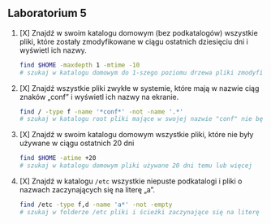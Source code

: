 ## Laboratorium 5

1. [X] Znajdź w swoim katalogu domowym (bez podkatalogów) wszystkie pliki, które zostały zmodyfikowane w ciągu ostatnich dziesięciu dni i wyświetl ich nazwy.

    ```sh
    find $HOME -maxdepth 1 -mtime -10
    # szukaj w katalogu domowym do 1-szego poziomu drzewa pliki zmodyfikowane 10 dni temu lub mniej
    ```

1. [X] Znajdź wszystkie pliki zwykłe w systemie, które mają w nazwie ciąg znaków „conf” i wyświetl ich nazwy na ekranie.

    ```sh
    find / -type f -name '*conf*' -not -name '.*'
    # szukaj w katalogu root pliki mające w swojej nazwie "conf" nie będące plikami ukrytymi
    ```

1. [X] Znajdź w swoim katalogu domowym wszystkie pliki, które nie były używane w ciągu ostatnich 20 dni

    ```sh
    find $HOME -atime +20
    # szukaj w katalogu domowym pliki używane 20 dni temu lub więcej
    ```

1. [X] Znajdź w katalogu `/etc` wszystkie niepuste podkatalogi i pliki o nazwach zaczynających się na literę „a”.

    ```sh
    find /etc -type f,d -name 'a*' -not -empty
    # szukaj w folderze /etc pliki i ścieżki zaczynające się na literę 'a' nie będące puste
    ```
